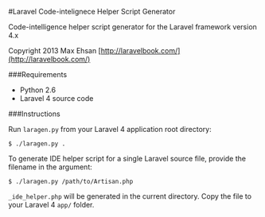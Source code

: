 #Laravel Code-intelignece Helper Script Generator

Code-intelligence helper script generator for the Laravel framework version 4.x

Copyright 2013 Max Ehsan [http://laravelbook.com/](http://laravelbook.com/)

###Requirements

- Python 2.6
- Laravel 4 source code

###Instructions

Run `laragen.py` from your Laravel 4 application root directory:

	$ ./laragen.py .

To generate IDE helper script for a single Laravel source file, provide the filename in the argument:

	$ ./laragen.py /path/to/Artisan.php

`_ide_helper.php` will be generated in the current directory. Copy the file to your Laravel 4 `app/` folder.